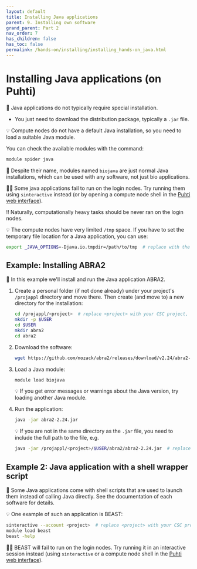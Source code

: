 ```yaml
---
layout: default
title: Installing Java applications
parent: 9. Installing own software
grand_parent: Part 2
nav_order: 7
has_children: false
has_toc: false
permalink: /hands-on/installing/installing_hands-on_java.html
---
```


# Installing Java applications (on Puhti)

💬 Java applications do not typically require special installation.

- You just need to download the distribution package, typically a `.jar` file.

💡 Compute nodes do not have a default Java installation, so you need to load a
suitable Java module.

You can check the available modules with the command:

```bash
module spider java
```

💬 Despite their name, modules named `biojava` are just normal Java
installations, which can be used with any software, not just bio applications.

☝🏻 Some java applications fail to run on the login nodes. Try running them
using `sinteractive` instead (or by opening a compute node shell in the
[Puhti web interface](https://www.puhti.csc.fi)).

‼️ Naturally, computationally heavy tasks should be never ran on the login
nodes.

💡 The compute nodes have very limited `/tmp` space. If you have to set the
temporary file location for a Java application, you can use:

```bash
export _JAVA_OPTIONS=-Djava.io.tmpdir=/path/to/tmp  # replace with the actual path 
```

## Example: Installing ABRA2

💬 In this example we'll install and run the Java application ABRA2.

1. Create a personal folder (if not done already) under your project's
   `/projappl` directory and move there. Then create (and move to) a new
   directory for the installation:

   ```bash
   cd /projappl/<project>  # replace <project> with your CSC project, e.g. project_2001234
   mkdir -p $USER
   cd $USER
   mkdir abra2
   cd abra2
   ```

2. Download the software:

   ```bash
   wget https://github.com/mozack/abra2/releases/download/v2.24/abra2-2.24.jar
   ```

3. Load a Java module:

   ```bash
   module load biojava
   ```

   💡 If you get error messages or warnings about the Java version, try loading
   another Java module.

4. Run the application:

   ```bash
   java -jar abra2-2.24.jar
   ```

   💡 If you are not in the same directory as the `.jar` file, you need to
   include the full path to the file, e.g.

   ```bash
   java -jar /projappl/<project>/$USER/abra2/abra2-2.24.jar  # replace <project> with your CSC project, e.g. project_2001234, and ensure that the path corresponds to the true path
   ```

## Example 2: Java application with a shell wrapper script

💬 Some Java applications come with shell scripts that are used to launch them
instead of calling Java directly. See the documentation of each software for
details.

💡 One example of such an application is BEAST:

```bash
sinteractive --account <project>  # replace <project> with your CSC project, e.g. project_2001234
module load beast
beast -help
```

☝🏻 BEAST will fail to run on the login nodes. Try running it in an interactive
session instead (using `sinteractive` or a compute node shell in the
[Puhti web interface](https://www.puhti.csc.fi)).
